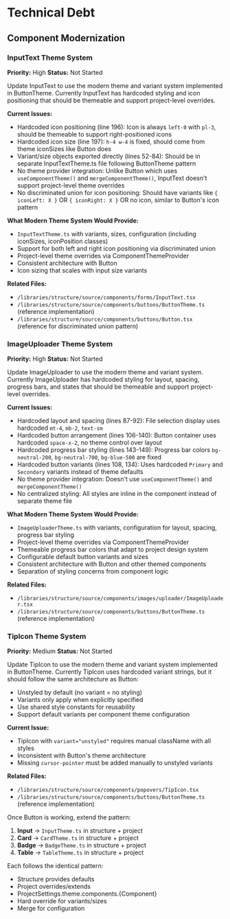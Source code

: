 # Technical Debt

## Component Modernization

### InputText Theme System

**Priority:** High
**Status:** Not Started

Update InputText to use the modern theme and variant system implemented in ButtonTheme. Currently InputText has hardcoded styling and icon positioning that should be themeable and support project-level overrides.

**Current Issues:**

-   Hardcoded icon positioning (line 196): Icon is always `left-0` with `pl-3`, should be themeable to support right-positioned icons
-   Hardcoded icon size (line 197): `h-4 w-4` is fixed, should come from theme iconSizes like Button does
-   Variant/size objects exported directly (lines 52-84): Should be in separate InputTextTheme.ts file following ButtonTheme pattern
-   No theme provider integration: Unlike Button which uses `useComponentTheme()` and `mergeComponentTheme()`, InputText doesn't support project-level theme overrides
-   No discriminated union for icon positioning: Should have variants like `{ iconLeft: X }` OR `{ iconRight: X }` OR no icon, similar to Button's icon pattern

**What Modern Theme System Would Provide:**

-   `InputTextTheme.ts` with variants, sizes, configuration (including iconSizes, iconPosition classes)
-   Support for both left and right icon positioning via discriminated union
-   Project-level theme overrides via ComponentThemeProvider
-   Consistent architecture with Button
-   Icon sizing that scales with input size variants

**Related Files:**

-   `/libraries/structure/source/components/forms/InputText.tsx`
-   `/libraries/structure/source/components/buttons/ButtonTheme.ts` (reference implementation)
-   `/libraries/structure/source/components/buttons/Button.tsx` (reference for discriminated union pattern)

### ImageUploader Theme System

**Priority:** High
**Status:** Not Started

Update ImageUploader to use the modern theme and variant system. Currently ImageUploader has hardcoded styling for layout, spacing, progress bars, and states that should be themeable and support project-level overrides.

**Current Issues:**

-   Hardcoded layout and spacing (lines 87-92): File selection display uses hardcoded `mt-4`, `mb-2`, `text-sm`
-   Hardcoded button arrangement (lines 106-140): Button container uses hardcoded `space-x-2`, no theme control over layout
-   Hardcoded progress bar styling (lines 143-149): Progress bar colors `bg-neutral-200`, `bg-neutral-700`, `bg-blue-500` are fixed
-   Hardcoded button variants (lines 108, 134): Uses hardcoded `Primary` and `Secondary` variants instead of theme defaults
-   No theme provider integration: Doesn't use `useComponentTheme()` and `mergeComponentTheme()`
-   No centralized styling: All styles are inline in the component instead of separate theme file

**What Modern Theme System Would Provide:**

-   `ImageUploaderTheme.ts` with variants, configuration for layout, spacing, progress bar styling
-   Project-level theme overrides via ComponentThemeProvider
-   Themeable progress bar colors that adapt to project design system
-   Configurable default button variants and sizes
-   Consistent architecture with Button and other themed components
-   Separation of styling concerns from component logic

**Related Files:**

-   `/libraries/structure/source/components/images/uploader/ImageUploader.tsx`
-   `/libraries/structure/source/components/buttons/ButtonTheme.ts` (reference implementation)

### TipIcon Theme System

**Priority:** Medium
**Status:** Not Started

Update TipIcon to use the modern theme and variant system implemented in ButtonTheme. Currently TipIcon uses hardcoded variant strings, but it should follow the same architecture as Button:

-   Unstyled by default (no variant = no styling)
-   Variants only apply when explicitly specified
-   Use shared style constants for reusability
-   Support default variants per component theme configuration

**Current Issue:**

-   TipIcon with `variant="unstyled"` requires manual className with all styles
-   Inconsistent with Button's theme architecture
-   Missing `cursor-pointer` must be added manually to unstyled variants

**Related Files:**

-   `/libraries/structure/source/components/popovers/TipIcon.tsx`
-   `/libraries/structure/source/components/buttons/ButtonTheme.ts` (reference implementation)

Once Button is working, extend the pattern:

1. **Input** → `InputTheme.ts` in structure + project
2. **Card** → `CardTheme.ts` in structure + project
3. **Badge** → `BadgeTheme.ts` in structure + project
4. **Table** → `TableTheme.ts` in structure + project

Each follows the identical pattern:

-   Structure provides defaults
-   Project overrides/extends
-   ProjectSettings.theme.components.{Component}
-   Hard override for variants/sizes
-   Merge for configuration
